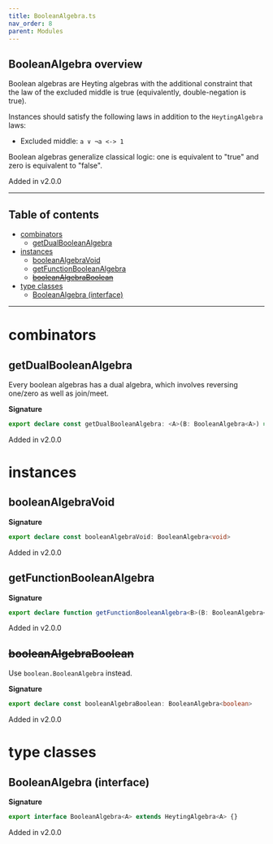 ```yaml
---
title: BooleanAlgebra.ts
nav_order: 8
parent: Modules
---
```


## BooleanAlgebra overview

Boolean algebras are Heyting algebras with the additional constraint that the law of the excluded middle is true
(equivalently, double-negation is true).

Instances should satisfy the following laws in addition to the `HeytingAlgebra` laws:

- Excluded middle: `a ∨ ¬a <-> 1`

Boolean algebras generalize classical logic: one is equivalent to "true" and zero is equivalent to "false".

Added in v2.0.0

---

<h2 class="text-delta">Table of contents</h2>

- [combinators](#combinators)
  - [getDualBooleanAlgebra](#getdualbooleanalgebra)
- [instances](#instances)
  - [booleanAlgebraVoid](#booleanalgebravoid)
  - [getFunctionBooleanAlgebra](#getfunctionbooleanalgebra)
  - [~~booleanAlgebraBoolean~~](#booleanalgebraboolean)
- [type classes](#type-classes)
  - [BooleanAlgebra (interface)](#booleanalgebra-interface)

---

# combinators

## getDualBooleanAlgebra

Every boolean algebras has a dual algebra, which involves reversing one/zero as well as join/meet.

**Signature**

```ts
export declare const getDualBooleanAlgebra: <A>(B: BooleanAlgebra<A>) => BooleanAlgebra<A>
```

Added in v2.0.0

# instances

## booleanAlgebraVoid

**Signature**

```ts
export declare const booleanAlgebraVoid: BooleanAlgebra<void>
```

Added in v2.0.0

## getFunctionBooleanAlgebra

**Signature**

```ts
export declare function getFunctionBooleanAlgebra<B>(B: BooleanAlgebra<B>): <A = never>() => BooleanAlgebra<(a: A) => B>
```

Added in v2.0.0

## ~~booleanAlgebraBoolean~~

Use `boolean.BooleanAlgebra` instead.

**Signature**

```ts
export declare const booleanAlgebraBoolean: BooleanAlgebra<boolean>
```

Added in v2.0.0

# type classes

## BooleanAlgebra (interface)

**Signature**

```ts
export interface BooleanAlgebra<A> extends HeytingAlgebra<A> {}
```

Added in v2.0.0
